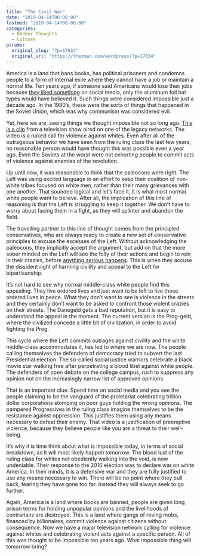 ```yaml
---
title: "The Civil War"
date: "2019-04-14T00:00:00"
lastmod: "2019-04-14T00:00:00"
categories:
  - Badder Thoughts
  - Culture
params:
  original_slug: "?p=17034"
  original_url: "https://thezman.com/wordpress/?p=17034"
---
```


America is a land that bans books, has political prisoners and condemns
people to a form of internal exile where they cannot have a job or
maintain a normal life. Ten years ago, if someone said Americans would
lose their jobs because <a
href="https://www.gazettenet.com/Smith-College-students-protest-against-racism-new-police-chief-24764370"
rel="noopener noreferrer" target="_blank">they liked something</a> on
social media, only the aluminum foil hat types would have believed it.
Such things were considered impossible just a decade ago. In the 1980’s,
these were the sorts of things that happened in the Soviet Union, which
was why communism was considered evil.

Yet, here we are, seeing things we thought impossible not so long
ago. <a href="https://www.youtube.com/watch?v=mpzgbBq32Ac"
rel="noopener noreferrer" target="_blank">This is a clip</a> from a
television show aired on one of the legacy networks. The video is a
naked call for violence against whites. Even after all of the outrageous
behavior we have seen from the ruling class the last few years, no
reasonable person would have thought this was possible even a year ago.
Even the Soviets at the worst were not exhorting people to commit acts
of violence against enemies of the revolution.

Up until now, it was reasonable to think that the paleocons were right.
The Left was using excited language in an effort to keep their coalition
of non-white tribes focused on white men, rather than their many
grievances with one another. That sounded logical and let’s face it, it
is what most normal white people want to believe. After all, the
implication of this line of reasoning is that the Left is struggling to
keep it together. We don’t have to worry about facing them in a fight,
as they will splinter and abandon the field.

The travelling partner to this line of thought comes from the principled
conservatives, who are always ready to create a new set of conservative
principles to excuse the excesses of the Left. Without acknowledging the
paleocons, they implicitly accept the argument, but add on that the more
sober minded on the Left will see the folly of their actions and begin
to rein in their crazies, before <a
href="https://en.wikipedia.org/wiki/2017_Congressional_baseball_shooting"
rel="noopener noreferrer" target="_blank">anything serious happens</a>.
This is when they accuse the dissident right of harming civility and
appeal to the Left for bipartisanship.

It’s not hard to see why normal middle-class white people find this
appealing. They live ordered lives and just want to be left to live
those ordered lives in peace. What they don’t want to see is violence in
the streets and they certainly don’t want to be asked to confront those
violent crazies on their streets. The Danegeld gets a bad reputation,
but it is easy to understand the appeal in the moment. The current
version is the Prog-geld, where the civilized concede a little bit of
civilization, in order to avoid fighting the Prog.

This cycle where the Left commits outrages against civility and the
white middle-class accommodates it, has led to where we are now. The
people calling themselves the defenders of democracy tried to subvert
the last Presidential election. The so-called social justice warriors
celebrate a black movie star walking free after perpetrating a blood
libel against white people. The defenders of open debate on the college
campus, rush to suppress any opinion not on the increasingly narrow list
of approved opinions.

That is an important clue. Spend time on social media and you see the
people claiming to be the vanguard of the proletariat celebrating
trillion dollar corporations stomping on poor guys holding the wrong
opinions. The pampered Progressives in the ruling class imagine
themselves to be the resistance against oppression. This justifies them
using any means necessary to defeat their enemy. That video is a
justification of preemptive violence, because they believe people like
you are a threat to their well-being.

It’s why it is time think about what is impossible today, in terms of
social breakdown, as it will most likely happen tomorrow. The blood lust
of the ruling class for whites not obediently walking into the void, is
now undeniable. Their response to the 2016 election was to declare war
on white America. In their minds, it is a defensive war and they are
fully justified to use any means necessary to win. There will be no
point where they pull back, fearing they have gone too far. Instead they
will always seek to go further.

Again, America is a land where books are banned, people are given long
prison terms for holding unpopular opinions and the livelihoods of
contrarians are destroyed. This is a land where gangs of roving mobs,
financed by billionaires, commit violence against citizens without
consequence. Now we have a major television network calling for violence
against whites and celebrating violent acts against a specific person.
All of this was thought to be impossible ten years ago. What impossible
thing will tomorrow bring?
